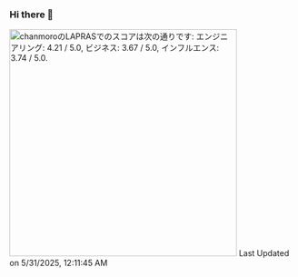 ### Hi there 👋


<!--START_SECTION:lapras-card-->
<p ><a href="https://lapras.com/public/chanmoro" target="_blank" rel="noopener noreferrer"><img alt="chanmoroのLAPRASでのスコアは次の通りです: エンジニアリング: 4.21 / 5.0, ビジネス: 3.67 / 5.0, インフルエンス: 3.74 / 5.0." src="https://lapras-card-generator.vercel.app/api/svg?e=4.21&b=3.67&i=3.74&b1=%23020E27&b2=%230E5593&i1=%23030E21&i2=%231688BF&l=ja" width="400" ></a>  
Last Updated on 5/31/2025, 12:11:45 AM</p>
<!--END_SECTION:lapras-card-->
